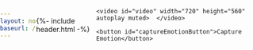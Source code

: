 ```yaml
---
layout: none
baseurl: /camera
---
```


 {%- include header.html -%}
<html>
<head>
    <meta charset="UTF-8">
    <meta name="viewport" content="width=device-width, initial-scale=1.0">
</head>

<html lang="en">
<head>
    <title>Gradient Background</title>
</head>
<script defer src="/face-api.min.js"></script>
<script defer src="/cscript.js"></script>


<style>
    body {
        margin: 0; 
        padding: 0; 
        width: 100vw; 
        height: 100vh; 
        display: flex; 
        justify-content: center; 
        align-items: center; 
    }

    canvas {
        position: absolute; 
    }

    #captureEmotionButton {
        background-color: #af4ca7; /* Green background color */
        color: white; /* White text color */
        padding: 10px 20px; /* Padding around the text */
        font-size: 16px; /* Font size */
        border: none; /* Remove the button border */
        cursor: pointer; /* Change cursor to a pointer on hover */
        border-radius: 5px; /* Rounded corners */
    }

    #captureEmotionButton:hover {
        background-color: #f290ea; /* Darker green background on hover */
    }

</style>

<body>

    <video id="video" width="720" height="560" autoplay muted>  </video>
    
    <button id="captureEmotionButton">Capture Emotion</button>

</body>